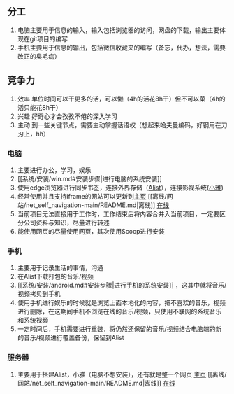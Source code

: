 ## 分工
1. 电脑主要用于信息的输入，输入包括浏览器的访问，网盘的下载，输出主要体现在git项目的编写
2. 手机主要用于信息的输出，包括微信收藏夹的编写（备忘，代办，想法，需要改正的臭毛病）

## 竞争力
1. 效率 单位时间可以干更多的活，可以懒（4h的活花8h干）但不可以菜（4h的活只能花8h干）
2. 兴趣 好奇心才会孜孜不倦的深入学习
3. 主动 到一些关键节点，需要主动掌握话语权（想起来哈夫曼编码，好钢用在刀刃上，hh）

### 电脑
1. 主要进行办公，学习，娱乐
2. [[系统/安装/win.md#安装步骤|进行电脑的系统安装]]
3. 使用edge浏览器进行同步书签，连接外界存储（[Alist](http://175.178.88.119:5244/)），连接影视系统([小雅](http://175.178.88.119:5344/))
4. 经常使用并且支持iframe的网站可以更新到[主页](http://175.178.88.119/) [[离线/网站/net_self_navigation-main/README.md|离线]] [在线](https://github.com/githcc/net_self_navigation)
5. 当前项目无法直接用于工作时，工作结束后将内容合并入当前项目，一定要区分公司资料与知识，尽量进行转述
6. 能使用网页的尽量使用网页，其次使用Scoop进行安装

### 手机
1. 主要用于记录生活的事情，沟通
2. 在Alist下载打包的音乐/视频
3. [[系统/安装/android.md#安装步骤|进行手机的系统安装]] ，这其中就将音乐/视频拷贝到手机
4. 使用手机进行娱乐的时候就是浏览上面本地化的内容，把不喜欢的音乐，视频进行删除，在这期间手机不浏览在线的音乐/视频，只使用不联网的系统音乐和系统视频
5. 一定时间后，手机需要进行重装，将仍然还保留的音乐/视频结合电脑端的新的音乐/视频进行覆盖备份，保留到Alist


### 服务器
1. 主要用于搭建Alist，小雅（电脑不想安装），还有就是整一个网页 [主页](http://175.178.88.119/) [[离线/网站/net_self_navigation-main/README.md|离线]] [在线](https://github.com/githcc/net_self_navigation)